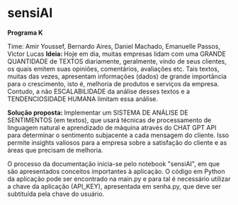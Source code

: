 # sensiAI
<b> Programa K </b>

Time: Amir Youssef, Bernardo Aires, Daniel Machado, Emanuelle Passos, Victor Lucas
<b> Ideia: </b>
Hoje em dia, muitas empresas lidam com uma GRANDE QUANTIDADE de TEXTOS diariamente, geralmente, vindo de seus clientes, os quais emitem suas opiniões, comentários, avaliações etc. Tais textos, muitas das vezes, apresentam informações (dados) de grande importância para o crescimento, isto é, melhoria de produtos e serviços da empresa. Contudo, a não ESCALABILIDADE da análise desses textos e a TENDENCIOSIDADE HUMANA limitam essa análise.

<b> Solução proposta: </b>
Implementar um SISTEMA DE ANÁLISE DE SENTIMENTOS (em textos), que usará técnicas de processamento de linguagem natural e aprendizado de máquina através do CHAT GPT API para determinar o sentimento subjacente a cada mensagem do cliente. Isso permite insights valiosos para a empresa sobre a satisfação do cliente e as áreas que precisam de melhoria.

O processo da documentação inicia-se pelo notebook "sensiAI", em que são apresentados conceitos importantes à aplicação. O código em Python da aplicação pode ser encontrado na main.py e para tal é necessário utilizar a chave da aplicação (API_KEY), apresentada em senha.py, que deve ser subtituída pela chave do usuário.
